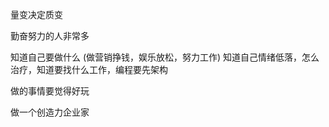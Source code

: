 
量变决定质变

勤奋努力的人非常多

知道自己要做什么 (做营销挣钱，娱乐放松，努力工作)
知道自己情绪低落，怎么治疗，知道要找什么工作，编程要先架构

做的事情要觉得好玩

做一个创造力企业家

